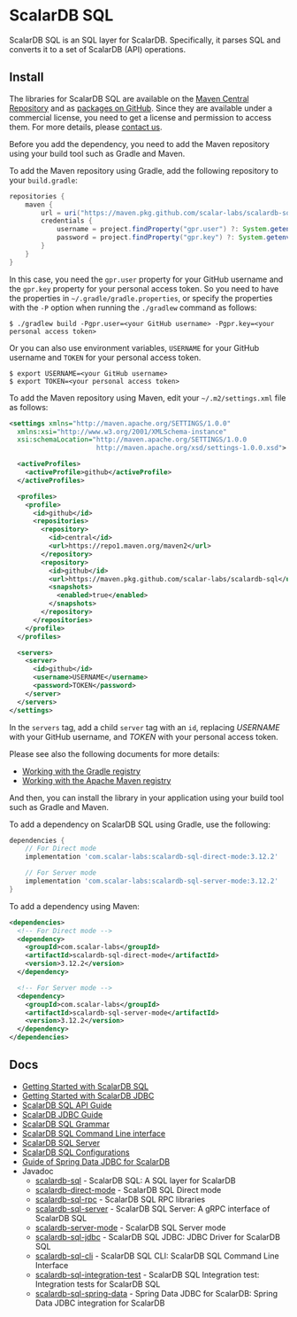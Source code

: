 # ScalarDB SQL

<!-- commented out for now since it's private
[![CI](https://github.com/scalar-labs/scalardb-sql/actions/workflows/ci.yaml/badge.svg)](https://github.com/scalar-labs/scalardb-sql/actions/workflows/ci.yaml)
-->

ScalarDB SQL is an SQL layer for ScalarDB.
Specifically, it parses SQL and converts it to a set of ScalarDB (API) operations.

## Install

The libraries for ScalarDB SQL are available on the [Maven Central Repository](https://mvnrepository.com/artifact/com.scalar-labs/scalardb-sql) and as [packages on GitHub](https://github.com/orgs/scalar-labs/packages?repo_name=scalardb-sql). Since they are available under a commercial license, you need to get a license and permission to access them. For more details, please [contact us](https://scalar-labs.com/contact_us/).

Before you add the dependency, you need to add the Maven repository using your build tool such as Gradle and Maven.

To add the Maven repository using Gradle, add the following repository to your `build.gradle`:
```gradle
repositories {
    maven {
        url = uri("https://maven.pkg.github.com/scalar-labs/scalardb-sql")
        credentials {
            username = project.findProperty("gpr.user") ?: System.getenv("USERNAME")
            password = project.findProperty("gpr.key") ?: System.getenv("TOKEN")
        }
    }
}
```

In this case, you need the `gpr.user` property for your GitHub username and the `gpr.key` property for your personal access token.
So you need to have the properties in `~/.gradle/gradle.properties`, or specify the properties with the `-P` option when running the `./gradlew` command as follows:

```shell
$ ./gradlew build -Pgpr.user=<your GitHub username> -Pgpr.key=<your personal access token>
```

Or you can also use environment variables, `USERNAME` for your GitHub username and `TOKEN` for your personal access token.

```shell
$ export USERNAME=<your GitHub username>
$ export TOKEN=<your personal access token>
```

To add the Maven repository using Maven, edit your `~/.m2/settings.xml` file as follows:
```xml
<settings xmlns="http://maven.apache.org/SETTINGS/1.0.0"
  xmlns:xsi="http://www.w3.org/2001/XMLSchema-instance"
  xsi:schemaLocation="http://maven.apache.org/SETTINGS/1.0.0
                      http://maven.apache.org/xsd/settings-1.0.0.xsd">

  <activeProfiles>
    <activeProfile>github</activeProfile>
  </activeProfiles>

  <profiles>
    <profile>
      <id>github</id>
      <repositories>
        <repository>
          <id>central</id>
          <url>https://repo1.maven.org/maven2</url>
        </repository>
        <repository>
          <id>github</id>
          <url>https://maven.pkg.github.com/scalar-labs/scalardb-sql</url>
          <snapshots>
            <enabled>true</enabled>
          </snapshots>
        </repository>
      </repositories>
    </profile>
  </profiles>

  <servers>
    <server>
      <id>github</id>
      <username>USERNAME</username>
      <password>TOKEN</password>
    </server>
  </servers>
</settings>
```

In the `servers` tag, add a child `server` tag with an `id`, replacing *USERNAME* with your GitHub username, and *TOKEN* with your personal access token.

Please see also the following documents for more details:
- [Working with the Gradle registry](https://docs.github.com/en/packages/working-with-a-github-packages-registry/working-with-the-gradle-registry)
- [Working with the Apache Maven registry](https://docs.github.com/en/packages/working-with-a-github-packages-registry/working-with-the-apache-maven-registry)

And then, you can install the library in your application using your build tool such as Gradle and Maven.

To add a dependency on ScalarDB SQL using Gradle, use the following:
```gradle
dependencies {
    // For Direct mode
    implementation 'com.scalar-labs:scalardb-sql-direct-mode:3.12.2'

    // For Server mode
    implementation 'com.scalar-labs:scalardb-sql-server-mode:3.12.2'
}
```

To add a dependency using Maven:
```xml
<dependencies>
  <!-- For Direct mode -->
  <dependency>
    <groupId>com.scalar-labs</groupId>
    <artifactId>scalardb-sql-direct-mode</artifactId>
    <version>3.12.2</version>
  </dependency>

  <!-- For Server mode -->
  <dependency>
    <groupId>com.scalar-labs</groupId>
    <artifactId>scalardb-sql-server-mode</artifactId>
    <version>3.12.2</version>
  </dependency>
</dependencies>
```

<!-- commented out for now since it's private
## Development

### Pre-commit hook

This project uses [pre-commit](https://pre-commit.com/) to automate code format and so on as much as possible. Please [install pre-commit](https://pre-commit.com/#installation) and the git hook script as follows.

```
$ ls -a .pre-commit-config.yaml
.pre-commit-config.yaml
$ pre-commit install
```

The code formatter is automatically executed when commiting files. A commit will fail and be formatted by the formatter when any invalid code format is detected. Try to commit the change again.
-->

## Docs

- [Getting Started with ScalarDB SQL](getting-started-with-sql.md)
- [Getting Started with ScalarDB JDBC](getting-started-with-jdbc.md)
- [ScalarDB SQL API Guide](sql-api-guide.md)
- [ScalarDB JDBC Guide](jdbc-guide.md)
- [ScalarDB SQL Grammar](grammar.md)
- [ScalarDB SQL Command Line interface](command-line-interface.md)
- [ScalarDB SQL Server](sql-server.md)
- [ScalarDB SQL Configurations](configurations.md)
- [Guide of Spring Data JDBC for ScalarDB](spring-data-guide.md)
- Javadoc
  - [scalardb-sql](https://scalar-labs.github.io/scalardb-sql/javadoc/core/index.html) - ScalarDB SQL: A SQL layer for ScalarDB
  - [scalardb-direct-mode](https://scalar-labs.github.io/scalardb-sql/javadoc/direct-mode/index.html) - ScalarDB SQL Direct mode
  - [scalardb-sql-rpc](https://scalar-labs.github.io/scalardb-sql/javadoc/rpc/index.html) - ScalarDB SQL RPC libraries
  - [scalardb-sql-server](https://scalar-labs.github.io/scalardb-sql/javadoc/server/index.html) - ScalarDB SQL Server: A gRPC interface of ScalarDB SQL
  - [scalardb-server-mode](https://scalar-labs.github.io/scalardb-sql/javadoc/server-mode/index.html) - ScalarDB SQL Server mode
  - [scalardb-sql-jdbc](https://scalar-labs.github.io/scalardb-sql/javadoc/jdbc/index.html) - ScalarDB SQL JDBC: JDBC Driver for ScalarDB SQL
  - [scalardb-sql-cli](https://scalar-labs.github.io/scalardb-sql/javadoc/cli/index.html) - ScalarDB SQL CLI: ScalarDB SQL Command Line Interface
  - [scalardb-sql-integration-test](https://scalar-labs.github.io/scalardb-sql/javadoc/integration-test/index.html) - ScalarDB SQL Integration test: Integration tests for ScalarDB SQL
  - [scalardb-sql-spring-data](https://scalar-labs.github.io/scalardb-sql/javadoc/spring-data/index.html) - Spring Data JDBC for ScalarDB: Spring Data JDBC integration for ScalarDB
